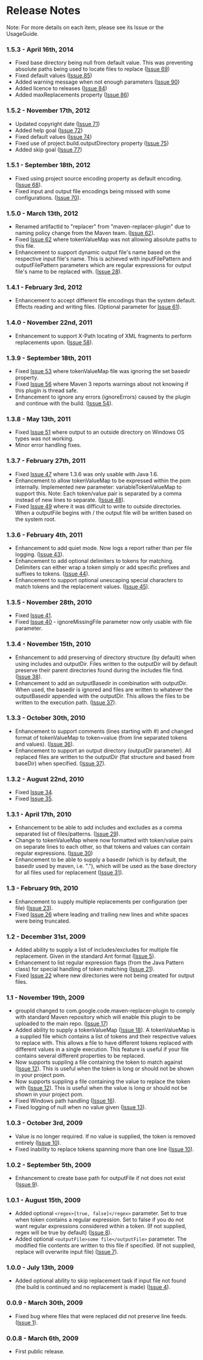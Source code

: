 # Release Notes #

Note: For more details on each item, please see its Issue or the UsageGuide.

### 1.5.3 - April 16th, 2014 ###
  * Fixed base directory being null from default value. This was preventing absolute paths being used to locate files to replace ([Issue 69](https://code.google.com/p/maven-replacer-plugin/issues/detail?id=69))
  * Fixed default values ([Issue 85](https://code.google.com/p/maven-replacer-plugin/issues/detail?id=85))
  * Added warning message when not enough parameters ([Issue 90](https://code.google.com/p/maven-replacer-plugin/issues/detail?id=90))
  * Added licence to releases ([Issue 84](https://code.google.com/p/maven-replacer-plugin/issues/detail?id=84))
  * Added maxReplacements property ([Issue 86](https://code.google.com/p/maven-replacer-plugin/issues/detail?id=86))

### 1.5.2 - November 17th, 2012 ###
  * Updated copyright date ([Issue 71](https://code.google.com/p/maven-replacer-plugin/issues/detail?id=71))
  * Added help goal ([Issue 72](https://code.google.com/p/maven-replacer-plugin/issues/detail?id=72))
  * Fixed default values ([Issue 74](https://code.google.com/p/maven-replacer-plugin/issues/detail?id=74))
  * Fixed use of project.build.outputDirectory property ([Issue 75](https://code.google.com/p/maven-replacer-plugin/issues/detail?id=75))
  * Added skip goal ([Issue 77](https://code.google.com/p/maven-replacer-plugin/issues/detail?id=77))

### 1.5.1 - September 18th, 2012 ###
  * Fixed using project source encoding property as default encoding. ([Issue 68](https://code.google.com/p/maven-replacer-plugin/issues/detail?id=68)).
  * Fixed input and output file encodings being missed with some configurations. ([Issue 70](https://code.google.com/p/maven-replacer-plugin/issues/detail?id=70)).

### 1.5.0 - March 13th, 2012 ###
  * Renamed artifactId to "replacer" from "maven-replacer-plugin" due to naming policy change from the Maven team. ([Issue 62](https://code.google.com/p/maven-replacer-plugin/issues/detail?id=62)).
  * Fixed [Issue 62](https://code.google.com/p/maven-replacer-plugin/issues/detail?id=62) where tokenValueMap was not allowing absolute paths to this file.
  * Enhancement to support dynamic output file's name based on the respective input file's name. This is achieved with inputFilePattern and outputFilePattern parameters which are regular expressions for output file's name to be replaced with. ([Issue 28](https://code.google.com/p/maven-replacer-plugin/issues/detail?id=28)).

### 1.4.1 - February 3rd, 2012 ###
  * Enhancement to accept different file encodings than the system default. Effects reading and writing files. (Optional parameter for [Issue 61](https://code.google.com/p/maven-replacer-plugin/issues/detail?id=61)).

### 1.4.0 - November 22nd, 2011 ###
  * Enhancement to support X-Path locating of XML fragments to perform replacements upon. ([Issue 58](https://code.google.com/p/maven-replacer-plugin/issues/detail?id=58)).

### 1.3.9 - September 18th, 2011 ###
  * Fixed [Issue 53](https://code.google.com/p/maven-replacer-plugin/issues/detail?id=53) where tokenValueMap file was ignoring the set basedir property.
  * Fixed [Issue 56](https://code.google.com/p/maven-replacer-plugin/issues/detail?id=56) where Maven 3 reports warnings about not knowing if this plugin is thread safe.
  * Enhancement to ignore any errors (ignoreErrors) caused by the plugin and continue with the build. ([Issue 54](https://code.google.com/p/maven-replacer-plugin/issues/detail?id=54)).

### 1.3.8 - May 13th, 2011 ###
  * Fixed [Issue 51](https://code.google.com/p/maven-replacer-plugin/issues/detail?id=51) where output to an outside directory on Windows OS types was not working.
  * Minor error handling fixes.

### 1.3.7 - February 27th, 2011 ###
  * Fixed [Issue 47](https://code.google.com/p/maven-replacer-plugin/issues/detail?id=47) where 1.3.6 was only usable with Java 1.6.
  * Enhancement to allow tokenValueMap to be expressed within the pom internally. Implemented new parameter: variableTokenValueMap to support this. Note: Each token/value pair is separated by a comma instead of new lines to separate. ([Issue 48](https://code.google.com/p/maven-replacer-plugin/issues/detail?id=48)).
  * Fixed [Issue 49](https://code.google.com/p/maven-replacer-plugin/issues/detail?id=49) where it was difficult to write to outside directories. When a outputFile begins with / the output file will be written based on the system root.

### 1.3.6 - February 4th, 2011 ###
  * Enhancement to add quiet mode. Now logs a report rather than per file logging. ([Issue 43](https://code.google.com/p/maven-replacer-plugin/issues/detail?id=43)).
  * Enhancement to add optional delimiters to tokens for matching. Delimiters can either wrap a token simply or add specific prefixes and suffixes to tokens. ([Issue 44](https://code.google.com/p/maven-replacer-plugin/issues/detail?id=44)).
  * Enhancement to support optional unescaping special characters to match tokens and the replacement values. ([Issue 45](https://code.google.com/p/maven-replacer-plugin/issues/detail?id=45)).

### 1.3.5 - November 28th, 2010 ###
  * Fixed [Issue 41](https://code.google.com/p/maven-replacer-plugin/issues/detail?id=41).
  * Fixed [Issue 40](https://code.google.com/p/maven-replacer-plugin/issues/detail?id=40) - ignoreMissingFile parameter now only usable with file parameter.

### 1.3.4 - November 15th, 2010 ###
  * Enhancement to add preserving of directory structure (by default) when using includes and outputDir. Files written to the outputDir will by default preserve their parent directories found during the includes file find. ([Issue 38](https://code.google.com/p/maven-replacer-plugin/issues/detail?id=38)).
  * Enhancement to add an outputBasedir in combination with outputDir. When used, the basedir is ignored and files are written to whatever the outputBasedir appended with the outputDir. This allows the files to be written to the execution path. ([Issue 37](https://code.google.com/p/maven-replacer-plugin/issues/detail?id=37)).

### 1.3.3 - October 30th, 2010 ###
  * Enhancement to support comments (lines starting with #) and changed format of tokenValueMap to token=value (from line separated tokens and values). ([Issue 36](https://code.google.com/p/maven-replacer-plugin/issues/detail?id=36)).
  * Enhancement to support an output directory (outputDir parameter). All replaced files are written to the outputDir (flat structure and based from baseDir) when specified. ([Issue 37](https://code.google.com/p/maven-replacer-plugin/issues/detail?id=37)).

### 1.3.2 - August 22nd, 2010 ###
  * Fixed [Issue 34](https://code.google.com/p/maven-replacer-plugin/issues/detail?id=34).
  * Fixed [Issue 35](https://code.google.com/p/maven-replacer-plugin/issues/detail?id=35).

### 1.3.1 - April 17th, 2010 ###
  * Enhancement to be able to add includes and excludes as a comma separated list of files/patterns. ([Issue 29](https://code.google.com/p/maven-replacer-plugin/issues/detail?id=29)).
  * Change to tokenValueMap where now formatted with token/value pairs on separate lines to each other, so that tokens and values can contain regular expressions. ([Issue 30](https://code.google.com/p/maven-replacer-plugin/issues/detail?id=30))
  * Enhancement to be able to supply a basedir (which is by default, the basedir used by maven, i.e. "."), which will be used as the base directory for all files used for replacement ([Issue 31](https://code.google.com/p/maven-replacer-plugin/issues/detail?id=31)).

### 1.3 - February 9th, 2010 ###
  * Enhancement to supply multiple replacements per configuration (per file) ([Issue 23](https://code.google.com/p/maven-replacer-plugin/issues/detail?id=23)).
  * Fixed [Issue 26](https://code.google.com/p/maven-replacer-plugin/issues/detail?id=26) where leading and trailing new lines and white spaces were being truncated.

### 1.2 - December 31st, 2009 ###
  * Added ability to supply a list of includes/excludes for multiple file replacement. Given in the standard Ant format ([Issue 5](https://code.google.com/p/maven-replacer-plugin/issues/detail?id=5)).
  * Enhancement to list regular expression flags (from the Java Pattern class) for special handling of token matching ([Issue 21](https://code.google.com/p/maven-replacer-plugin/issues/detail?id=21)).
  * Fixed [Issue 22](https://code.google.com/p/maven-replacer-plugin/issues/detail?id=22) where new directories were not being created for output files.

### 1.1 - November 19th, 2009 ###
  * groupId changed to com.google.code.maven-replacer-plugin to comply with standard Maven repository which will enable this plugin to be uploaded to the main repo. ([Issue 17](https://code.google.com/p/maven-replacer-plugin/issues/detail?id=17))
  * Added ability to supply a tokenValueMap ([Issue 18](https://code.google.com/p/maven-replacer-plugin/issues/detail?id=18)). A tokenValueMap is a supplied file which contains a list of tokens and their respective values to replace with. This allows a file to have different tokens replaced with different values in a single execution. This feature is useful if your file contains several different properties to be replaced.
  * Now supports suppling a file containing the token to match against ([Issue 12](https://code.google.com/p/maven-replacer-plugin/issues/detail?id=12)). This is useful when the token is long or should not be shown in your project pom.
  * Now supports suppling a file containing the value to replace the token with ([Issue 12](https://code.google.com/p/maven-replacer-plugin/issues/detail?id=12)). This is useful when the value is long or should not be shown in your project pom.
  * Fixed Windows path handling ([Issue 16](https://code.google.com/p/maven-replacer-plugin/issues/detail?id=16)).
  * Fixed logging of null when no value given ([Issue 13](https://code.google.com/p/maven-replacer-plugin/issues/detail?id=13)).

### 1.0.3 - October 3rd, 2009 ###
  * Value is no longer required. If no value is supplied, the token is removed entirely  ([Issue 10](https://code.google.com/p/maven-replacer-plugin/issues/detail?id=10)).
  * Fixed inability to replace tokens spanning more than one line ([Issue 10](https://code.google.com/p/maven-replacer-plugin/issues/detail?id=10)).

### 1.0.2 - September 5th, 2009 ###
  * Enhancement to create base path for outputFile if not does not exist ([Issue 9](https://code.google.com/p/maven-replacer-plugin/issues/detail?id=9)).

### 1.0.1 - August 15th, 2009 ###
  * Added optional `<regex>[true, false]</regex>` parameter. Set to true when token contains a regular expression. Set to false if you do not want regular expressions considered within a token. (If not supplied, regex will be true by default) ([Issue 8](https://code.google.com/p/maven-replacer-plugin/issues/detail?id=8)).
  * Added optional `<outputFile>some file</outputFile>` parameter. The modified file contents are written to this file if specified. (If not supplied, replace will overwrite input file) ([Issue 7](https://code.google.com/p/maven-replacer-plugin/issues/detail?id=7)).

### 1.0.0 - July 13th, 2009 ###
  * Added optional ability to skip replacement task if input file not found (the build is continued and no replacement is made) ([Issue 4](https://code.google.com/p/maven-replacer-plugin/issues/detail?id=4)).

### 0.0.9 - March 30th, 2009 ###
  * Fixed bug where files that were replaced did not preserve line feeds. ([Issue 1](https://code.google.com/p/maven-replacer-plugin/issues/detail?id=1)).

### 0.0.8 - March 6th, 2009 ###
  * First public release.